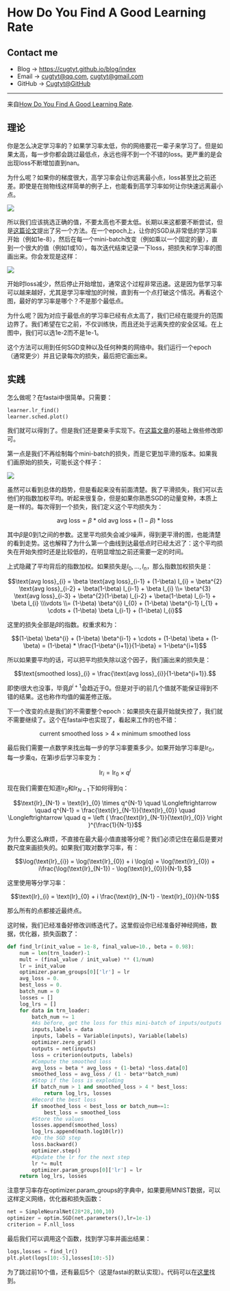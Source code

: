 # How Do You Find A Good Learning Rate

## Contact me

* Blog -> <https://cugtyt.github.io/blog/index>
* Email -> <cugtyt@qq.com>, <cugtyt@gmail.com>
* GitHub -> [Cugtyt@GitHub](https://github.com/Cugtyt)

---

<head>
    <script src="https://cdn.mathjax.org/mathjax/latest/MathJax.js?config=TeX-AMS-MML_HTMLorMML" type="text/javascript"></script>
    <script type="text/x-mathjax-config">
        MathJax.Hub.Config({
            tex2jax: {
            skipTags: ['script', 'noscript', 'style', 'textarea', 'pre'],
            inlineMath: [['$','$']]
            }
        });
    </script>
</head>

来自[How Do You Find A Good Learning Rate](https://sgugger.github.io/how-do-you-find-a-good-learning-rate.html).

## 理论

你是怎么决定学习率的？如果学习率太低，你的网络要花一辈子来学习了。但是如果太高，每一步你都会跳过最低点，永远也得不到一个不错的loss。更严重的是会出现loss不断增加直到nan。

为什么呢？如果你的梯度很大，高学习率会让你远离最小点，loss甚至比之前还差。即使是在抛物线这样简单的例子上，也能看到高学习率如何让你快速远离最小点。

![](R/find-good-lr-fig1.png)

所以我们应该挑选正确的值，不要太高也不要太低。长期以来这都要不断尝试，但是[这篇论文](https://arxiv.org/abs/1506.01186)提出了另一个方法。在一个epoch上，让你的SGD从非常低的学习率开始（例如1e-8），然后在每一个mini-batch改变（例如乘以一个固定的量），直到一个很大的值（例如1或10）。每次迭代结束记录一下loss，把损失和学习率的图画出来。你会发现是这样：

![](R/find-good-lr-fig2.png)

开始时loss减少，然后停止开始增加，通常这个过程非常迅速。这是因为低学习率可以越来越好，尤其是学习率增加的时候，直到有一个点打破这个情况。再看这个图，最好的学习率是哪个？不是那个最低点。

为什么呢？因为对应于最低点的学习率已经有点太高了，我们已经在能提升的范围边界了。我们希望在它之前，不仅训练快，而且还处于远离失控的安全区域。在上图中，我们可以选1e-2而不是1e-1。

这个方法可以用到任何SGD变种以及任何种类的网络中。我们运行一个epoch（通常更少）并且记录每次的损失，最后把它画出来。

## 实践

怎么做呢？在fastai中很简单。只需要：

``` python
learner.lr_find()
learner.sched.plot()
```

我们就可以得到了。但是我们还是要亲手实现下。在[这篇文章](https://sgugger.github.io/a-neural-net-in-pytorch.html)的基础上做些修改即可。

第一点是我们不再绘制每个mini-batch的损失，而是它更加平滑的版本。如果我们画原始的损失，可能长这个样子：

![](R/find-good-lr-fig3.png)

虽然可以看到总体的趋势，但是看起来没有前面清楚。我了平滑损失，我们可以去他们的指数加权平均。听起来很复杂，但是如果你熟悉SGD的动量变种，本质上是一样的。每次得到一个损失，我们定义这个平均损失为：

$$\text{avg loss} = \beta * \text{old avg loss} + (1-\beta) * \text{loss}$$

其中$\beta$是0到1之间的参数。这里平均损失会减少噪声，得到更平滑的图，也能清楚的看到走势。这也解释了为什么第一个曲线到达最低点时已经太迟了：这个平均损失在开始失控时还是比较低的，在明显增加之前还需要一定的时间。

上式隐藏了平均背后的指数加权。如果损失是$l_{0},\dots,l_{n}$，那么指数加权损失是：

$$\text{avg loss}_{i} = \beta \text{avg loss}_{i-1} + (1-\beta) l_{i} = \beta^{2} \text{avg loss}_{i-2} + \beta(1-\beta) l_{i-1} +  \beta l_{i} 
\\= \beta^{3} \text{avg loss}_{i-3} + \beta^{2}(1-\beta) l_{i-2} + \beta(1-\beta) l_{i-1} +  \beta l_{i} 
\\\vdots 
\\= (1-\beta) \beta^{i} l_{0} + (1-\beta) \beta^{i-1} l_{1} + \cdots + (1-\beta) \beta l_{i-1} + (1-\beta) l_{i}$$

这里的损失全部是$\beta$的指数。权重求和为：

$$(1-\beta) \beta^{i} + (1-\beta) \beta^{i-1} + \cdots + (1-\beta) \beta + (1-\beta) = (1-\beta) * \frac{1-\beta^{i+1}}{1-\beta} = 1-\beta^{i+1}$$

所以如果要平均的话，可以把平均损失除以这个因子，我们画出来的损失是：

$$\text{smoothed loss}_{i} = \frac{\text{avg loss}_{i}}{1-\beta^{i+1}}.$$

即使i很大也没事，毕竟$\beta^{i+1}$会趋近于0。但是对于i的前几个值就不能保证得到不错的结果。这也称作均值的偏差修正版。

下一个改变的点是我们的不需要整个epoch：如果损失在最开始就失控了，我们就不需要继续了。这个在fastai中也实现了，看起来工作的也不错：

$$\text{current smoothed loss} > 4 \times \text{minimum smoothed loss}$$

最后我们需要一点数学来找出每一步的学习率要乘多少。如果开始学习率是$\text{lr}_{0}$，每一步乘q，在第i步后学习率变为：

$$\text{lr}_{i} = \text{lr}_{0} \times q^{i}$$

现在我们需要在知道$\text{lr}_{0}$和$\text{lr}_{N-1}$下如何得到q：

$$\text{lr}_{N-1} = \text{lr}_{0} \times q^{N-1} \quad \Longleftrightarrow \quad q^{N-1} = \frac{\text{lr}_{N-1}}{\text{lr}_{0}} \quad \Longleftrightarrow \quad q = \left ( \frac{\text{lr}_{N-1}}{\text{lr}_{0}}  \right )^{\frac{1}{N-1}}$$

为什么要这么麻烦，不直接在最大最小值直接等分呢？我们必须记住在最后是要对数尺度来画损失的。如果我们取对数学习率，有：

$$\log(\text{lr}_{i}) = \log(\text{lr}_{0}) + i \log(q) = \log(\text{lr}_{0}) + i\frac{\log(\text{lr}_{N-1}) - \log(\text{lr}_{0})}{N-1},$$

这里使用等分学习率：

$$\text{lr}_{i} = \text{lr}_{0} + i \frac{\text{lr}_{N-1} - \text{lr}_{0}}{N-1}$$

那么所有的点都接近最终点。

这时候，我们已经准备好修改训练迭代了。这里假设你已经准备好神经网络，数据，优化器，损失函数了：

``` python
def find_lr(init_value = 1e-8, final_value=10., beta = 0.98):
    num = len(trn_loader)-1
    mult = (final_value / init_value) ** (1/num)
    lr = init_value
    optimizer.param_groups[0]['lr'] = lr
    avg_loss = 0.
    best_loss = 0.
    batch_num = 0
    losses = []
    log_lrs = []
    for data in trn_loader:
        batch_num += 1
        #As before, get the loss for this mini-batch of inputs/outputs
        inputs,labels = data
        inputs, labels = Variable(inputs), Variable(labels)
        optimizer.zero_grad()
        outputs = net(inputs)
        loss = criterion(outputs, labels)
        #Compute the smoothed loss
        avg_loss = beta * avg_loss + (1-beta) *loss.data[0]
        smoothed_loss = avg_loss / (1 - beta**batch_num)
        #Stop if the loss is exploding
        if batch_num > 1 and smoothed_loss > 4 * best_loss:
            return log_lrs, losses
        #Record the best loss
        if smoothed_loss < best_loss or batch_num==1:
            best_loss = smoothed_loss
        #Store the values
        losses.append(smoothed_loss)
        log_lrs.append(math.log10(lr))
        #Do the SGD step
        loss.backward()
        optimizer.step()
        #Update the lr for the next step
        lr *= mult
        optimizer.param_groups[0]['lr'] = lr
    return log_lrs, losses
```

注意学习率存在optimizer.param_groups的字典中，如果要用MNIST数据，可以这样定义网络，优化器和损失函数：

``` python
net = SimpleNeuralNet(28*28,100,10)
optimizer = optim.SGD(net.parameters(),lr=1e-1)
criterion = F.nll_loss
```

最后我们可以调用这个函数，找到学习率并画出结果：

``` python
logs,losses = find_lr()
plt.plot(logs[10:-5],losses[10:-5])
```

为了跳过前10个值，还有最后5个（这是fastai的默认实现）。代码可以在[这里](https://github.com/sgugger/Deep-Learning/blob/master/Learning%20rate%20finder.ipynb)找到。